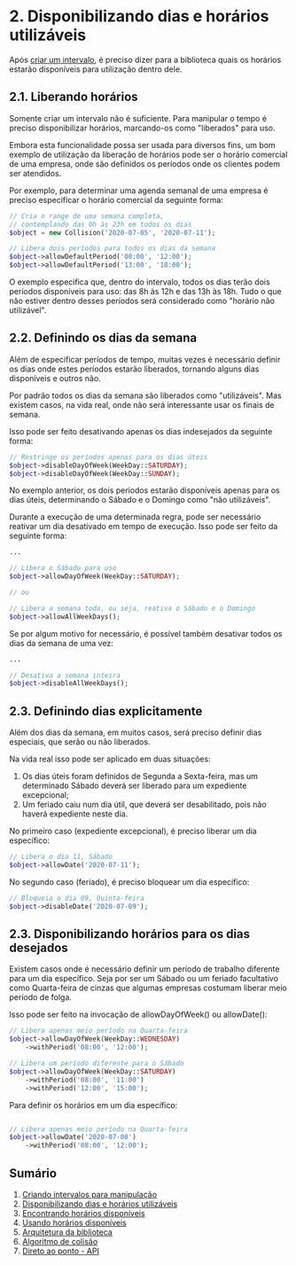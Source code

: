 # 2. Disponibilizando dias e horários utilizáveis

Após [criar um intervalo](ranges.md), é preciso dizer para a biblioteca quais os horários estarão disponíveis para utilização dentro dele.

## 2.1. Liberando horários

Somente criar um intervalo não é suficiente. Para manipular o tempo é preciso disponibilizar horários, marcando-os como "liberados" para uso.

Embora  esta funcionalidade possa ser usada para diversos fins, um bom exemplo de utilização da liberação de horários pode ser o horário comercial de uma empresa, onde são definidos os períodos onde os clientes podem ser atendidos.

Por exemplo, para determinar uma agenda semanal de uma empresa é preciso especificar o horário comercial da seguinte forma:

```php
// Cria o range de uma semana completa, 
// contemplando das 0h às 23h em todos os dias
$object = new Collision('2020-07-05', '2020-07-11');

// Libera dois períodos para todos os dias da semana
$object->allowDefaultPeriod('08:00', '12:00');
$object->allowDefaultPeriod('13:00', '18:00');
```

O exemplo especifica que, dentro do intervalo, todos os dias terão dois períodos disponíveis para uso: das 8h às 12h e das 13h às 18h.
Tudo o que não estiver dentro desses períodos será considerado como "horário não utilizável".

## 2.2. Definindo os dias da semana

Além de especificar períodos de tempo, muitas vezes é necessário definir os dias onde estes períodos estarão liberados, tornando alguns dias disponíveis e outros não.

Por padrão todos os dias da semana são liberados como "utilizáveis". Mas existem casos, na vida real, onde não será interessante usar os finais de semana. 

Isso pode ser feito desativando apenas os dias indesejados da seguinte forma:

```php
// Restringe os períodos apenas para os dias úteis
$object->disableDayOfWeek(WeekDay::SATURDAY);
$object->disableDayOfWeek(WeekDay::SUNDAY);
```

No exemplo anterior, os dois períodos estarão disponíveis apenas para os dias úteis, determinando o Sábado e o Domingo como "não utilizáveis".

Durante a execução de uma determinada regra, pode ser necessário reativar um dia desativado em tempo de execução.
Isso pode ser feito da seguinte forma:

```php
...

// Libera o Sábado para uso
$object->allowDayOfWeek(WeekDay::SATURDAY);

// ou 

// Libera a semana toda, ou seja, reativa o Sábado e o Domingo
$object->allowAllWeekDays();
```

Se por algum motivo for necessário, é possível também desativar todos os dias da semana de uma vez:

```php
...

// Desativa a semana inteira
$object->disableAllWeekDays();
```

## 2.3. Definindo dias explicitamente

Além dos dias da semana, em muitos casos, será preciso definir dias especiais, que serão ou não liberados.

Na vida real isso pode ser aplicado em duas situações:

1.  Os dias úteis foram definidos de Segunda a Sexta-feira, mas um determinado Sábado deverá ser liberado para um expediente excepcional;
2.  Um feriado caiu num dia útil, que deverá ser desabilitado, pois não haverá expediente neste dia.

No primeiro caso (expediente excepcional), é preciso liberar um dia específico:

```php
// Libera o dia 11, Sábado
$object->allowDate('2020-07-11');
```

No segundo caso (feriado), é preciso bloquear um dia específico:

```php
// Bloqueia o dia 09, Quinta-feira
$object->disableDate('2020-07-09');
```

## 2.3. Disponibilizando horários para os dias desejados

Existem casos onde é necessário definir um período de trabalho diferente para um dia específico. Seja por ser um Sábado ou um feriado facultativo como Quarta-feira de cinzas que algumas empresas costumam liberar meio 
período de folga.

Isso pode ser feito na invocação de allowDayOfWeek() ou allowDate():

```php
// Libera apenas meio período na Quarta-feira
$object->allowDayOfWeek(WeekDay::WEDNESDAY)
    ->withPeriod('08:00', '12:00');

// Libera um período diferente para o Sábado
$object->allowDayOfWeek(WeekDay::SATURDAY)
    ->withPeriod('08:00', '11:00')
    ->withPeriod('12:00', '15:00');
```

Para definir os horários em um dia específico:

```php

// Libera apenas meio período na Quarta-feira
$object->allowDate('2020-07-08')
    ->withPeriod('08:00', '12:00');
```

## Sumário

1.   [Criando intervalos para manipulação](ranges.md)
2.   [Disponibilizando dias e horários utilizáveis](allowance.md)
3.   [Encontrando horários disponíveis](search.md)
4.   [Usando horários disponíveis](fitting.md)
5.   [Arquitetura da biblioteca](architecture.md)
6.   [Algoritmo de colisão](minutes.md)
7.   [Direto ao ponto - API](api.md)
